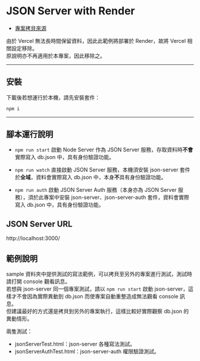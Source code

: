 # JSON Server with Render

- [專案拷貝來源](https://github.com/gonsakon/json-server-vercel)

由於 Vercel 無法長時間保留資料，因此此範例將部署於 Render，故將 Vercel 相關設定移除。<br>
原說明亦不再適用於本專案，因此移除之。

---

## 安裝

下載後若想運行於本機，請先安裝套件：
```javascript
npm i
```

---

## 腳本運行說明
- `npm run start`
  啟動 Node Server 作為 JSON Server 服務，存取資料時**不會**實際寫入 db.json 中，具有身份驗證功能。
  
- `npm run watch`
  直接啟動 JSON Server 服務，本機須安裝 json-server 套件於**全域**，資料會實際寫入 db.json 中，本身**不**具有身份驗證功能。
  
- `npm run auth`
  啟動 JSON Server Auth 服務（本身亦為 JSON Server 服務），須於此專案中安裝 json-server、json-server-auth 套件，資料會實際寫入 db.json 中，具有身份驗證功能。

## JSON Server URL
http://localhost:3000/


## 範例說明
sample 資料夾中提供測試的寫法範例，可以拷貝至另外的專案進行測試，測試時請打開 console 觀看訊息。<br>
若想與 json-server 同一個專案測試，請以 `npm run start` 啟動 json-server，這樣才不會因為實際異動到 db.json 而使專案自動重整造成無法觀看 console 訊息。<br>
但建議最好的方式還是拷貝到另外的專案執行，這樣比較好實際觀察 db.json 的異動情形。<br>

兩隻測試：
- jsonServerTest.html：json-server 各種寫法測試。
- jsonServerAuthTest.html：json-server-auth 權限驗證測試。
